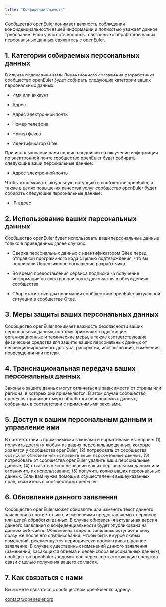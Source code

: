 ```yaml
---
title: "Конфиденциальность"
---
```

<ClientOnly>
  <common-banner
      :pc-src="'/img/security/privacy-banner.png'"
      :mobile-src="'/img/security/privacy-banner.png'"
      :inside-name="'PRIVACY POLICY'"
      outside-name="Конфиденциальность"
  ></common-banner>
</ClientOnly>
<div class="other markdown">
Сообщество openEuler понимает важность соблюдения конфиденциальности вашей информации и полностью уважает данное требование. Если у вас есть вопросы, связанные с обработкой ваших персональных данных, свяжитесь с openEuler.

## 1\. Категории собираемых персональных данных

В случае подписании вами Лицензионного соглашения разработчика сообщество openEuler будет собирать следующие категории ваших персональных данных:

+ Имя или аккаунт

+ Адрес

+ Адрес электронной почты

+ Номер телефона

+ Номер факса

+ Идентификатор Gitee

При использовании вами сервиса подписки на получение информации по электронной почте сообщество openEuler будет собирать следующие ваши персональные данные:

+ Адрес электронной почты

Чтобы отслеживать актуальную ситуацию в сообществе openEuler, а также в целях повышения качества услуг сообщество openEuler будет собирать следующие персональные данные:

+ IP-адрес

## 2\. Использование ваших персональных данных

Сообщество openEuler будет использовать ваши персональные данные только в приведенных далее случаях.

+ Сверка персональных данных с идентификатором Gitee перед отправкой программного кода с целью подтверждения, что вы подписали Лицензионное соглашение разработчика.

+ Во время предоставления сервиса подписки на получение информации по электронной почте для участия в обсуждениях сообщества.

+ Сбор статистики для понимания сообществом openEuler актуальной ситуации в сообществе Gitee.

## 3\. Меры защиты ваших персональных данных

Сообщество openEuler понимает важность безопасности ваших персональных данных, поэтому применяет надлежащие организационные и технические меры, а также соответствующие физические средства для защиты ваших персональных данных от несанкционированного доступа, раскрытия, использования, изменения, повреждения или потери.

## 4\. Транснациональная передача ваших персональных данных

Законы о защите данных могут отличаться в зависимости от страны или региона, в которых они применяются. В этом случае сообщество openEuler принимает меры обработки персональных данных, собранных в соответствии с применимыми законами.

## 5\. Доступ к вашим персональным данным и управление ими

В соответствии с применимыми законами и нормативами вы вправе: (1) получить доступ к любым из ваших персональных данных, которые хранятся у сообщества openEuler; (2) потребовать от сообщества openEuler обновить или исправить ваши персональные данные; (3) потребовать от сообщества openEuler удалить ваши персональные данные; (4) отказать в использовании ваших персональных данных или ограничить их использование; (5) получить копию ваших персональных данных. Если вам нужна помощь в осуществлении вышеуказанных прав, свяжитесь с сообществом openEuler.

## 6\. Обновление данного заявления

Сообщество openEuler может обновлять или изменять текст данного заявления в соответствии с изменениями предоставляемых сервисов или целей обработки данных. В случае обновления актуальная версия данного заявления о конфиденциальности будет опубликована на данном веб-сайте. Обновленная версия заявления вступает в силу сразу же после его опубликования. Чтобы быть в курсе любых изменений, рекомендуется периодически просматривать данное заявление. В случае существенных изменений данного заявления (изменений, касающихся объема и целей сбора персональных данных), сообщество openEuler уведомит вас через соответствующие средства связи с целью получения вашего согласия.

## 7\. Как связаться с нами

Вы можете связаться с сообществом openEuler по адресу:

<contact@openeuler.org>

</div>
